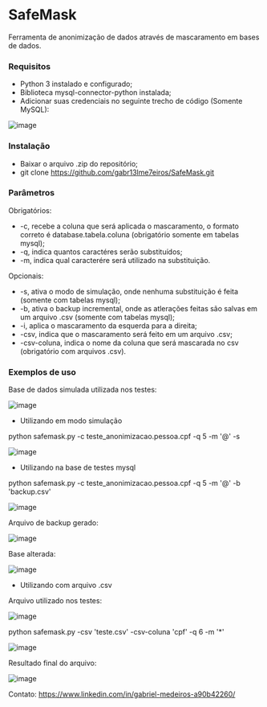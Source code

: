 # SafeMask 
Ferramenta de anonimização de dados através de mascaramento em bases de dados.

### Requisitos

- Python 3 instalado e configurado;
- Biblioteca mysql-connector-python instalada;
- Adicionar suas credenciais no seguinte trecho de código (Somente MySQL):

![image](https://github.com/user-attachments/assets/43dcdfbd-9ac4-434a-aa10-e9ee7f35549e)

### Instalação

- Baixar o arquivo .zip do repositório;
- git clone https://github.com/gabr13lme7eiros/SafeMask.git

### Parâmetros

Obrigatórios:

- -c, recebe a coluna que será aplicada o mascaramento, o formato correto é database.tabela.coluna (obrigatório somente em tabelas mysql);
- -q, indica quantos caractéres serão substituídos;
- -m, indica qual caracterére será utilizado na substituição.

Opcionais: 

- -s, ativa o modo de simulação, onde nenhuma substituição é feita (somente com tabelas mysql);
- -b, ativa o backup incremental, onde as atlerações feitas são salvas em um arquivo .csv (somente com tabelas mysql);
- -i, aplica o mascaramento da esquerda para a direita;
- -csv, indica que o mascaramento será feito em um arquivo .csv;
- -csv-coluna, indica o nome da coluna que será mascarada no csv (obrigatório com arquivos .csv).

### Exemplos de uso

Base de dados  simulada utilizada nos testes:

![image](https://github.com/user-attachments/assets/418aa8d3-1392-4f46-83e1-924ca3d35b36)


- Utilizando em modo simulação

python safemask.py -c teste_anonimizacao.pessoa.cpf -q 5 -m '@' -s

![image](https://github.com/user-attachments/assets/1d028907-b1e5-4b3c-9f65-5ec48c45f671)

- Utilizando na base de testes mysql

python safemask.py -c teste_anonimizacao.pessoa.cpf -q 5 -m '@' -b 'backup.csv'

![image](https://github.com/user-attachments/assets/04497640-6699-4ec3-b957-a20be11e647b)

Arquivo de backup gerado:

![image](https://github.com/user-attachments/assets/ee6617fb-7578-4ee0-8e4e-35913297becf)

Base alterada:

![image](https://github.com/user-attachments/assets/8231ebf8-b017-47ed-8839-b2bc1afcbb69)

- Utilizando com arquivo .csv

Arquivo utilizado nos testes:

![image](https://github.com/user-attachments/assets/fae155f2-f28e-494d-8f58-a6e74ec9e2cc)

python safemask.py -csv 'teste.csv' -csv-coluna 'cpf' -q 6 -m '*'

![image](https://github.com/user-attachments/assets/80acd615-2d2a-49f5-abf5-fee962cdfafa)

Resultado final do arquivo:

![image](https://github.com/user-attachments/assets/b480a69f-a1cc-49ec-95b3-5e93afe0b6e1)

Contato: https://www.linkedin.com/in/gabriel-medeiros-a90b42260/




